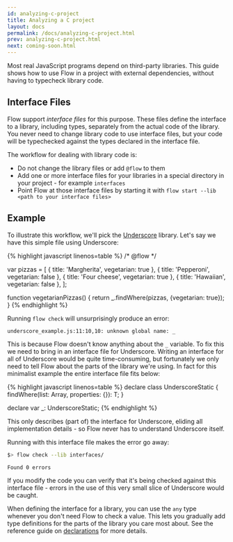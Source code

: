 ```yaml
---
id: analyzing-c-project
title: Analyzing a C project
layout: docs
permalink: /docs/analyzing-c-project.html
prev: analyzing-c-project.html
next: coming-soon.html
---
```


Most real JavaScript programs depend on third-party libraries. This guide shows how to use Flow in a project with external dependencies, without having to typecheck library code.

## Interface Files

Flow support *interface files* for this purpose. These files define the interface to a library, including types, separately from the actual code of the library. You never need to change library code to use interface files, but your code will be typechecked against the types declared in the interface file.

The workflow for dealing with library code is:

* Do not change the library files or add `@flow` to them
* Add one or more interface files for your libraries in a special directory in your project - for example `interfaces`
* Point Flow at those interface files by starting it with `flow start --lib  <path to your interface files>`

## Example

To illustrate this workflow, we'll pick the [Underscore](http://underscorejs.org/) library. Let's say we have this simple file using Underscore:

{% highlight javascript linenos=table %}
/* @flow */

var pizzas = [
  { title: 'Margherita', vegetarian: true },
  { title: 'Pepperoni', vegetarian: false },
  { title: 'Four cheese', vegetarian: true },
  { title: 'Hawaiian', vegetarian: false },
];

function vegetarianPizzas() {
  return _.findWhere(pizzas, {vegetarian: true});
}
{% endhighlight %}

Running `flow check` will unsurprisingly produce an error:

```bbcode
underscore_example.js:11:10,10: unknown global name: _
```

This is because Flow doesn't know anything about the `_` variable. To fix this we need to bring in an interface file for Underscore. Writing an interface for all of Underscore would be quite time-consuming, but fortunately we only need to tell Flow about the parts of the library we're using. In fact for this minimalist example the entire interface file fits below:

{% highlight javascript linenos=table %}
declare class UnderscoreStatic {
  findWhere<T>(list: Array<T>, properties: {}): T;
}

declare var _: UnderscoreStatic;
{% endhighlight %}

This only describes (part of) the interface for Underscore, eliding all implementation details - so Flow never has to understand Underscore itself.

Running with this interface file makes the error go away:

```bash
$> flow check --lib interfaces/
```

```
Found 0 errors
```

If you modify the code you can verify that it's being checked against this interface file - errors in the use of this very small slice of Underscore would be caught.

When defining the interface for a library, you can use the `any` type whenever you don't need Flow to check a value. This lets you gradually add type definitions for the parts of the library you care most about. See the reference guide on [declarations](declarations.html) for more details.
